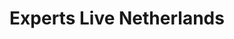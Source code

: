 ---
hidden: true
title:  "Experts Live Netherlands"
location: "Den Bosch, The Netherlands"
image: assets/images/events/2022-09-30-experts-live.png
eventdate: 2023-05-25
site: 'https://www.expertslive.nl/'
---